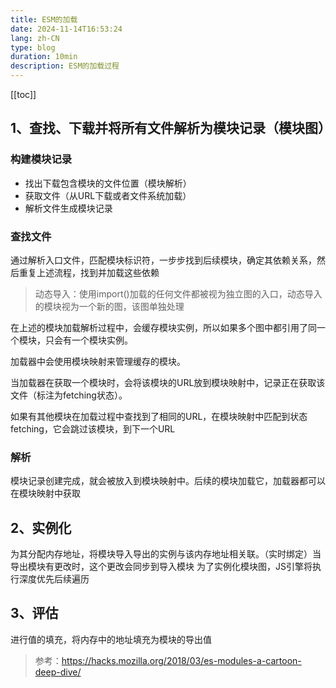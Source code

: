 ```yaml
---
title: ESM的加载
date: 2024-11-14T16:53:24
lang: zh-CN
type: blog
duration: 10min
description: ESM的加载过程
---
```


[[toc]]

## 1、查找、下载并将所有文件解析为模块记录（模块图）

### 构建模块记录

 - 找出下载包含模块的文件位置（模块解析）
 - 获取文件（从URL下载或者文件系统加载）
 - 解析文件生成模块记录

### 查找文件

通过解析入口文件，匹配模块标识符，一步步找到后续模块，确定其依赖关系，然后重复上述流程，找到并加载这些依赖

> 动态导入：使用import()加载的任何文件都被视为独立图的入口，动态导入的模块视为一个新的图，该图单独处理

在上述的模块加载解析过程中，会缓存模块实例，所以如果多个图中都引用了同一个模块，只会有一个模块实例。

加载器中会使用模块映射来管理缓存的模块。

当加载器在获取一个模块时，会将该模块的URL放到模块映射中，记录正在获取该文件（标注为fetching状态）。

如果有其他模块在加载过程中查找到了相同的URL，在模块映射中匹配到状态fetching，它会跳过该模块，到下一个URL

### 解析
模块记录创建完成，就会被放入到模块映射中。后续的模块加载它，加载器都可以在模块映射中获取

## 2、实例化

为其分配内存地址，将模块导入导出的实例与该内存地址相关联。（实时绑定）当导出模块有更改时，这个更改会同步到导入模块
为了实例化模块图，JS引擎将执行深度优先后续遍历

## 3、评估

进行值的填充，将内存中的地址填充为模块的导出值

> 参考：https://hacks.mozilla.org/2018/03/es-modules-a-cartoon-deep-dive/